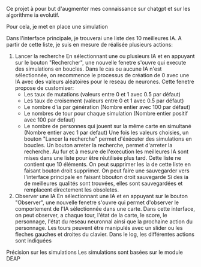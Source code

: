 Ce projet à pour but d'augmenter mes connaissance sur chatgpt et sur les algorithme ia evolutif.

Pour cela, je met en place une simulation

Dans l'interface principale, je trouverai une liste des 10 meilleures IA.
A partir de cette liste, je suis en mesure de réalisée plusieurs actions:

1) Lancer la recherche
En sélectionnant une ou plusieurs IA et en appuyant sur le bouton "Rechercher", une nouvelle fenetre s'ouvre qui
execute des simulations en boucles. Dans le cas ou aucune IA n'est sélectionnée, on recommence le processus de création de 0 avec une
IA avec des valeurs aléatoires pour le reseau de neurones.
Cette fenetre propose de customiser:
   - Les taux de mutations (valeurs entre 0 et 1 avec 0.5 par défaut)
   - Les taux de croisement (valeurs entre 0 et 1 avec 0.5 par défaut)
   - Le nombre d'ia par génération (Nombre entier avec 100 par défaut)
   - Le nombres de tour pour chaque simulation (Nombre entier positif avec 100 par defaut)
   - Le nombre de personnes qui jouent sur la même carte en simultané (Nombre entier avec 1 par defaut)
Une fois les valeurs choisies, un bouton "Lancer la recherche" permet d'éxécuter des simulations en boucles.
Un bouton arreter la recherche, permet d'arreter la recherche.
Au fur et à mesure de l'execution les meilleures IA sont mises dans une liste pour être réutilisée plus tard. Cette liste ne 
contient que 10 éléments.
On peut supprimer les ia de cette liste en faisant bouton droit supprimer.
On peut faire une sauvegarder vers l'interface principale en faisant bbouton droit sauvegarde
Si des ia de meilleures qualités sont trouvées, elles sont sauvegardées et remplacent directement les obsoletes.
2) Observer une IA
En sélectionnant une IA et en appuyant sur le bouton "Observer", une nouvelle fenetre s'ouvre qui permet d'observer le 
comportement de l'IA sélectionnée dans une carte.
Dans cette interface, on peut observer, a chaque tour, l'état de la carte, le score, le personnage, l'état du reseau neuronnal ainsi
que la prochaine action du personnage. Les tours peuvent être manipulés avec un slider ou les fleches gauches et droites du clavier.
Dans le log, les différentes actions sont indiquées

Précision sur les simulations
Les simulations sont basées sur le module DEAP